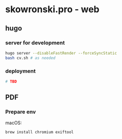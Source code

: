 # skowronski.pro - web

## hugo

### server for development

```bash
hugo server --disableFastRender --forceSyncStatic
bash cv.sh # as needed
```

### deployment

```bash
# TBD
```

## PDF

### Prepare env

macOS:
```bash
brew install chromium exiftool
```

